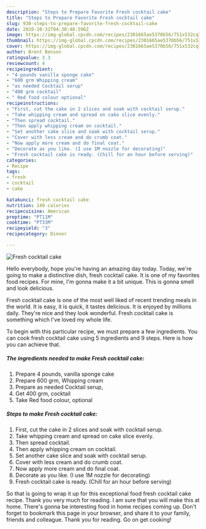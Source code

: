 ```yaml
---
description: "Steps to Prepare Favorite Fresh cocktail cake"
title: "Steps to Prepare Favorite Fresh cocktail cake"
slug: 930-steps-to-prepare-favorite-fresh-cocktail-cake
date: 2020-10-31T04:30:48.596Z
image: https://img-global.cpcdn.com/recipes/2301665ae5370b56/751x532cq70/fresh-cocktail-cake-recipe-main-photo.jpg
thumbnail: https://img-global.cpcdn.com/recipes/2301665ae5370b56/751x532cq70/fresh-cocktail-cake-recipe-main-photo.jpg
cover: https://img-global.cpcdn.com/recipes/2301665ae5370b56/751x532cq70/fresh-cocktail-cake-recipe-main-photo.jpg
author: Brent Benson
ratingvalue: 3.3
reviewcount: 4
recipeingredient:
- "4 pounds vanilla sponge cake"
- "600 grm Whipping cream"
- "as needed Cocktail serup"
- "400 grm cocktail"
- " Red food colour optional"
recipeinstructions:
- "First, cut the cake in 2 slices and soak with cocktail serup."
- "Take whipping cream and spread on cake slice evenly."
- "Then spread cocktail."
- "Then apply whipping cream on cocktail."
- "Set another cake slice and soak with cocktail serup."
- "Cover with less cream and do crumb coat."
- "Now apply more cream and do final coat."
- "Decorate as you like. (I use 1M nozzle for decorating)"
- "Fresh cocktail cake is ready. (Chill for an hour before serving)"
categories:
- Recipe
tags:
- fresh
- cocktail
- cake

katakunci: fresh cocktail cake 
nutrition: 149 calories
recipecuisine: American
preptime: "PT11M"
cooktime: "PT33M"
recipeyield: "3"
recipecategory: Dinner

---
```



![Fresh cocktail cake](https://img-global.cpcdn.com/recipes/2301665ae5370b56/751x532cq70/fresh-cocktail-cake-recipe-main-photo.jpg)

Hello everybody, hope you're having an amazing day today. Today, we're going to make a distinctive dish, fresh cocktail cake. It is one of my favorites food recipes. For mine, I'm gonna make it a bit unique. This is gonna smell and look delicious.

Fresh cocktail cake is one of the most well liked of recent trending meals in the world. It is easy, it is quick, it tastes delicious. It is enjoyed by millions daily. They're nice and they look wonderful. Fresh cocktail cake is something which I've loved my whole life.




To begin with this particular recipe, we must prepare a few ingredients. You can cook fresh cocktail cake using 5 ingredients and 9 steps. Here is how you can achieve that.

<!--inarticleads1-->

##### The ingredients needed to make Fresh cocktail cake:

1. Prepare 4 pounds, vanilla sponge cake
1. Prepare 600 grm, Whipping cream
1. Prepare as needed Cocktail serup,
1. Get 400 grm, cocktail
1. Take  Red food colour, optional




<!--inarticleads2-->

##### Steps to make Fresh cocktail cake:

1. First, cut the cake in 2 slices and soak with cocktail serup.
1. Take whipping cream and spread on cake slice evenly.
1. Then spread cocktail.
1. Then apply whipping cream on cocktail.
1. Set another cake slice and soak with cocktail serup.
1. Cover with less cream and do crumb coat.
1. Now apply more cream and do final coat.
1. Decorate as you like. (I use 1M nozzle for decorating)
1. Fresh cocktail cake is ready. (Chill for an hour before serving)




So that is going to wrap it up for this exceptional food fresh cocktail cake recipe. Thank you very much for reading. I am sure that you will make this at home. There's gonna be interesting food in home recipes coming up. Don't forget to bookmark this page in your browser, and share it to your family, friends and colleague. Thank you for reading. Go on get cooking!
